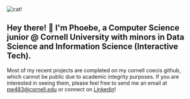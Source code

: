 <!--![](https://i.pinimg.com/originals/20/98/22/20982203dc928f8fad300cdeeb4d20b1.gif)-->

![cat!](https://i.pinimg.com/originals/ac/66/43/ac6643e48c03be38c756ddb2baa0f4eb.gif)
## Hey there! 👋 I'm Phoebe, a Computer Science junior @ Cornell University with minors in Data Science and Information Science (Interactive Tech).

<!-- I've always been interested in tech but haven't quite pinpointed what area. For now, my interests lie in developing security skills to protect data in an age of public, online information and developing my programming skills to be able to turn my imagination into reality. Here's my road to mastering **full-stack development**, practicing **data science** skills, and building some cool projects to make the every day a little bit easier :) -->

Most of my recent projects are completed on my cornell coecis github, which cannot be public due to academic integrity purposes. If you are interested in seeing them, please feel free to send me an email at pw483@cornell.edu or connect on [Linkedin](http://linkedin.com/in/phoebe-wang28/)!

<!--
**phoebewang28/phoebewang28** is a ✨ _special_ ✨ repository because its `README.md` (this file) appears on your GitHub profile.

Here are some ideas to get you started:

- 🔭 I’m currently working on ...
- 🌱 I’m currently learning ...
- 👯 I’m looking to collaborate on ...
- 🤔 I’m looking for help with ...
- 💬 Ask me about ...
- 📫 How to reach me: ...
- 😄 Pronouns: ...
- ⚡ Fun fact: ...
-->
